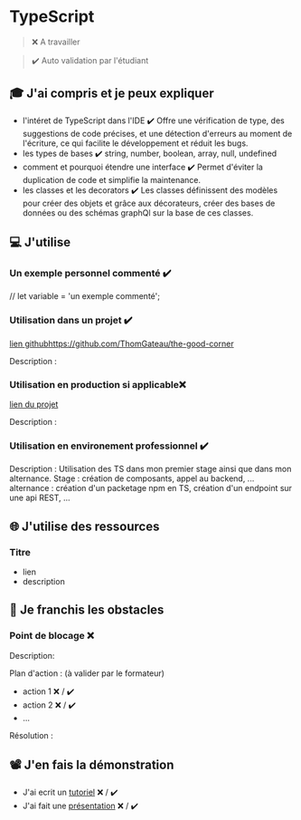 # TypeScript

> ❌ A travailler

> ✔️ Auto validation par l'étudiant

## 🎓 J'ai compris et je peux expliquer

- l'intéret de TypeScript dans l'IDE ✔️ Offre une vérification de type, des suggestions de code précises, et une détection d'erreurs au moment de l'écriture, ce qui facilite le développement et réduit les bugs.
- les types de bases ✔️ string, number, boolean, array, null, undefined
- comment et pourquoi étendre une interface ✔️ Permet d'éviter la duplication de code et simplifie la maintenance. 
- les classes et les decorators ✔️ Les classes définissent des modèles pour créer des objets et grâce aux décorateurs, créer des bases de données ou des schémas graphQl sur la base de ces classes.

## 💻 J'utilise

### Un exemple personnel commenté ✔️

// let variable = 'un exemple commenté';

### Utilisation dans un projet ✔️

[lien github](...)https://github.com/ThomGateau/the-good-corner

Description :

### Utilisation en production si applicable❌

[lien du projet](...)

Description :

### Utilisation en environement professionnel ✔️

Description : Utilisation des TS dans mon premier stage ainsi que dans mon alternance.
Stage : création de composants, appel au backend, ...
alternance : création d'un packetage npm en TS, création d'un endpoint sur une api REST, ...

## 🌐 J'utilise des ressources

### Titre

- lien
- description

## 🚧 Je franchis les obstacles

### Point de blocage ❌

Description:

Plan d'action : (à valider par le formateur)

- action 1 ❌ / ✔️
- action 2 ❌ / ✔️
- ...

Résolution :

## 📽️ J'en fais la démonstration

- J'ai ecrit un [tutoriel](...) ❌ / ✔️
- J'ai fait une [présentation](...) ❌ / ✔️
